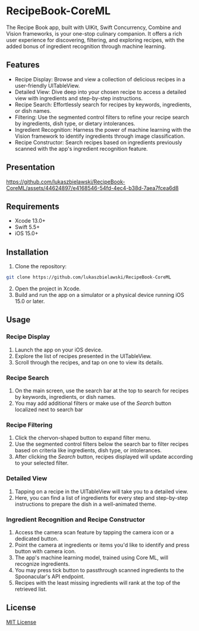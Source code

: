 # RecipeBook-CoreML





The Recipe Book app, built with UIKit, Swift Concurrency, Combine and Vision frameworks, is your one-stop culinary companion. It offers a rich user experience for discovering, filtering, and exploring recipes, with the added bonus of ingredient recognition through machine learning. 

<h2>Features</h2>

* Recipe Display: Browse and view a collection of delicious recipes in a user-friendly UITableView.
* Detailed View: Dive deep into your chosen recipe to access a detailed view with ingredients and step-by-step instructions.
* Recipe Search: Effortlessly search for recipes by keywords, ingredients, or dish names.
* Filtering: Use the segmented control filters to refine your recipe search by ingredients, dish type, or dietary intolerances.
* Ingredient Recognition: Harness the power of machine learning with the Vision framework to identify ingredients through image classification.
* Recipe Constructor: Search recipes based on ingredients previously scanned with the app's ingredient recognition feature.
  
<h2>Presentation</h2>

https://github.com/lukaszbielawski/RecipeBook-CoreML/assets/44624897/e4168546-54fd-4ec4-b38d-7aea7fcea6d8


<h2>Requirements</h2>

* Xcode 13.0+
* Swift 5.5+
* iOS 15.0+

<h2>Installation</h2>

1. Clone the repository:

```bash
git clone https://github.com/lukaszbielawski/RecipeBook-CoreML
```

2. Open the project in Xcode.
3. Build and run the app on a simulator or a physical device running iOS 15.0 or later.

<h2>Usage</h2>

<h3>Recipe Display</h3>

1. Launch the app on your iOS device.
2. Explore the list of recipes presented in the UITableView.
3. Scroll through the recipes, and tap on one to view its details.

<h3>Recipe Search</h3>

1. On the main screen, use the search bar at the top to search for recipes by keywords, ingredients, or dish names.
2. You may add additional filters or make use of the <i>Search</i> button localized next to search bar

<h3>Recipe Filtering</h3>

1. Click the chervon-shaped button to expand filter menu.
2. Use the segmented control filters below the search bar to filter recipes based on criteria like ingredients, dish type, or intolerances.
3. After clicking the <i>Search</i> button, recipes displayed will update according to your selected filter.

<h3>Detailed View</h3>

1. Tapping on a recipe in the UITableView will take you to a detailed view.
2. Here, you can find a list of ingredients for every step and step-by-step instructions to prepare the dish in a well-animated theme.

<h3>Ingredient Recognition and Recipe Constructor</h3>

1. Access the camera scan feature by tapping the camera icon or a dedicated button.
2. Point the camera at ingredients or items you'd like to identify and press button with camera icon.
3. The app's machine learning model, trained using Core ML, will recognize ingredients.
4. You may press tick button to passthrough scanned ingredients to the Spoonacular's API endpoint.
5. Recipes with the least missing ingredients will rank at the top of the retrieved list.
   
<h2>License</h2>

<a href="https://www.mit.edu/~amini/LICENSE.md">MIT License</a>
